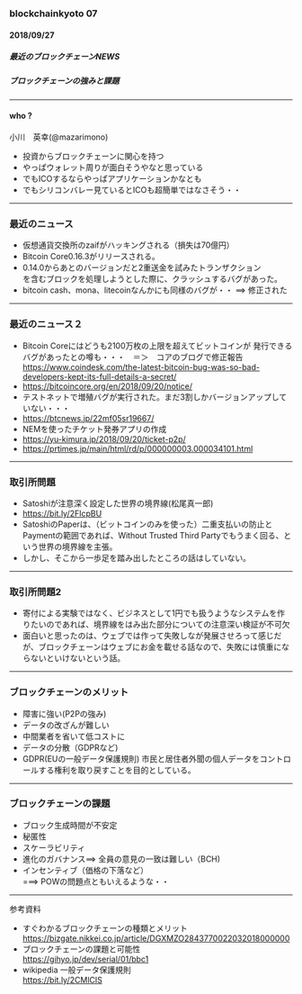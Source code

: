 ### blockchainkyoto 07
#### 2018/09/27

##### 最近のブロックチェーンNEWS      
##### ブロックチェーンの強みと課題 
      
---         
      
#### who ?
小川　英幸(@mazarimono)     
* 投資からブロックチェーンに関心を持つ      
* やっぱウォレット周りが面白そうやなと思っている     
* でもICOするならやっぱアプリケーションかなとも     
* でもシリコンバレー見ているとICOも超簡単ではなさそう・・      
       
---          

### 最近のニュース
* 仮想通貨交換所のzaifがハッキングされる（損失は70億円）     
* Bitcoin Core0.16.3がリリースされる。     
* 0.14.0からあとのバージョンだと2重送金を試みたトランザクション     
を含むブロックを処理しようとした際に、クラッシュするバグがあった。           
* bitcoin cash、mona、litecoinなんかにも同様のバグが・・ ==> 修正された    
     
---

### 最近のニュース２
* Bitcoin Coreにはどうも2100万枚の上限を超えてビットコインが
発行できるバグがあったとの噂も・・・　＝＞　コアのブログで修正報告        
https://www.coindesk.com/the-latest-bitcoin-bug-was-so-bad-developers-kept-its-full-details-a-secret/    
* https://bitcoincore.org/en/2018/09/20/notice/        
* テストネットで増殖バグが実行された。まだ3割しかバージョンアップしていない・・・          
* https://btcnews.jp/22mf05sr19667/      
* NEMを使ったチケット発券アプリの作成    
* https://yu-kimura.jp/2018/09/20/ticket-p2p/     
* https://prtimes.jp/main/html/rd/p/000000003.000034101.html      
 

---

### 取引所問題
* Satoshiが注意深く設定した世界の境界線(松尾真一郎)     
* https://bit.ly/2FIcpBU    
* SatoshiのPaperは、（ビットコインのみを使った）二重支払いの防止とPaymentの範囲であれば、Without Trusted Third Partyでもうまく回る、という世界の境界線を主張。     
* しかし、そこから一歩足を踏み出したところの話はしていない。      

---     

### 取引所問題2
* 寄付による実験ではなく、ビジネスとして1円でも扱うようなシステムを作りたいのであれば、境界線をはみ出た部分についての注意深い検証が不可欠     
* 面白いと思ったのは、ウェブでは作って失敗しなが発展させろって感じだが、ブロックチェーンはウェブにお金を載せる話なので、失敗には慎重にならないといけないという話。     
      
---     


### ブロックチェーンのメリット
* 障害に強い(P2Pの強み)     
* データの改ざんが難しい    
* 中間業者を省いて低コストに     
* データの分散（GDPRなど)     
* GDPR(EUの一般データ保護規則) 市民と居住者外聞の個人データをコントロールする権利を取り戻すことを目的としている。     
       
---      
     
### ブロックチェーンの課題
* ブロック生成時間が不安定     
* 秘匿性     
* スケーラビリティ     
* 進化のガバナンス==> 全員の意見の一致は難しい（BCH)    
* インセンティブ（価格の下落など）   
===> POWの問題点ともいえるような・・         
       
---      

参考資料     
* すぐわかるブロックチェーンの種類とメリット     
https://bizgate.nikkei.co.jp/article/DGXMZO2843770022032018000000   
* ブロックチェーンの課題と可能性    
https://gihyo.jp/dev/serial/01/bbc1    
* wikipedia 一般データ保護規則    
https://bit.ly/2CMlCIS    